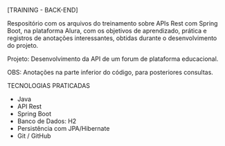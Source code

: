 [TRAINING - BACK-END]

Respositório com os arquivos do treinamento sobre APIs Rest com Spring Boot, na plataforma Alura, com os objetivos de aprendizado, 
prática e registros de anotações interessantes, obtidas durante o desenvolvimento do projeto.

Projeto: Desenvolvimento da API de um forum de plataforma educacional.

OBS: Anotações na parte inferior do código, para posteriores consultas.

TECNOLOGIAS PRATICADAS
+ Java
+ API Rest
+ Spring Boot
+ Banco de Dados: H2
+ Persistência com JPA/Hibernate
+ Git / GitHub

